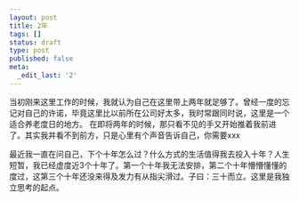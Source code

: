 ```yaml
---
layout: post
title: 2年
tags: []
status: draft
type: post
published: false
meta:
  _edit_last: '2'
---
```

当初刚来这里工作的时候，我就认为自己在这里带上两年就足够了。曾经一度的忘记对自己的许诺，毕竟这里比以前所在公司好太多，我时常跟同时说，这里是一个适合养老度日的地方。
在即将两年的时候，那只看不见的手又开始推着我前进了。其实我并看不到前方，只是心里有个声音告诉自己，你需要xxx

最近我一直在问自己，下个十年怎么过？什么方式的生活值得我去投入十年？人生短暂，我已经虚度近3个十年了。第一个十年我无法安排，第二个十年懵懵懂懂的度过，这第三个十年还没来得及发力有从指尖滑过。子曰：三十而立。这里是我独立思考的起点。
